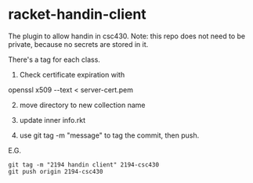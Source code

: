 racket-handin-client
====================

The plugin to allow handin in csc430. Note: this repo does not need to be
private, because no secrets are stored in it.

There's a tag for each class.

1) Check certificate expiration with

openssl x509 --text < server-cert.pem 

2) move directory to new collection name

3) update inner info.rkt

4) use git tag -m "message" <name-of-tag> to tag the commit, then push.

E.G.

```
git tag -m "2194 handin client" 2194-csc430
git push origin 2194-csc430
```

